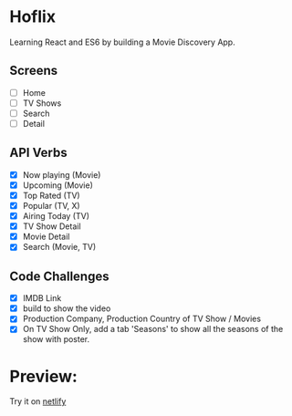 # Hoflix

Learning React and ES6 by building a Movie Discovery App.

## Screens

- [ ] Home
- [ ] TV Shows
- [ ] Search
- [ ] Detail

## API Verbs

- [x] Now playing (Movie)
- [x] Upcoming (Movie)
- [x] Top Rated (TV)
- [x] Popular (TV, X)
- [x] Airing Today (TV)
- [x] TV Show Detail
- [x] Movie Detail
- [x] Search (Movie, TV)

## Code Challenges

- [x] IMDB Link
- [x] build to show the video
- [x] Production Company, Production Country of TV Show / Movies
- [x] On TV Show Only, add a tab 'Seasons' to show all the seasons of the show with poster.

# Preview:

Try it on [netlify](https://determined-wozniak-2b58dd.netlify.app/)
